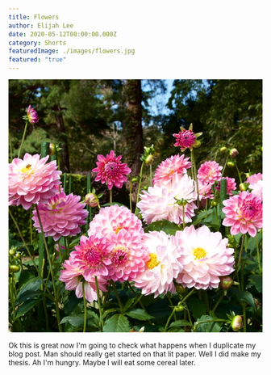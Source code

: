 ```yaml
---
title: Flowers
author: Elijah Lee
date: 2020-05-12T00:00:00.000Z
category: Shorts
featuredImage: ./images/flowers.jpg
featured: "true"
---
```

![test](images/flowers.jpg "test")

Ok this is great now I'm going to check what happens when I duplicate my blog post. Man should really get started on that lit paper. Well I did make my thesis. Ah I'm hungry. Maybe I will eat some cereal later. 